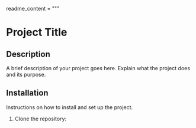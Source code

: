 readme_content = """
# Project Title

## Description
A brief description of your project goes here. Explain what the project does and its purpose.

## Installation
Instructions on how to install and set up the project.

1. Clone the repository: